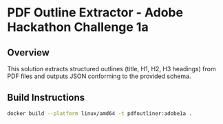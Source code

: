 # PDF Outline Extractor - Adobe Hackathon Challenge 1a

## Overview

This solution extracts structured outlines (title, H1, H2, H3 headings) from PDF files and outputs JSON conforming to the provided schema.

## Build Instructions

```bash
docker build --platform linux/amd64 -t pdfoutliner:adobe1a .

